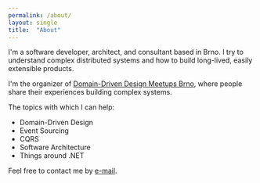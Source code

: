 ```yaml
---
permalink: /about/
layout: single
title:  "About"
---
```


 
I'm a software developer, architect, and consultant based in Brno. I try to understand complex distributed systems and how to build long-lived, easily extensible products.

I'm the organizer of [Domain-Driven Design Meetups Brno](https://www.meetup.com/domain-driven-design-meetups-brno/), where people share their experiences building complex systems.

The topics with which I can help:
* Domain-Driven Design
* Event Sourcing
* CQRS
* Software Architecture
* Things around .NET


Feel free to contact me by [e-mail](jurasek.tomas@gmail.com).
